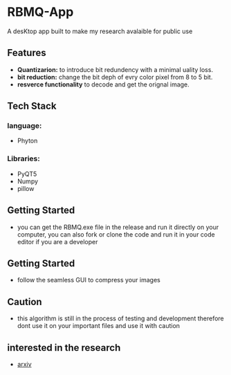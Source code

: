 # RBMQ-App

A desKtop app built to make my research avalaible for public use

## Features

- **Quantizarion:** to introduce bit redundency with a minimal uality loss.
- **bit reduction:** change the bit deph of evry color pixel from 8 to 5 bit.
- **resverce functionality** to decode and get the orignal image.

## Tech Stack

### language:
- Phyton

### Libraries:
- PyQT5
- Numpy
- pillow
## Getting Started
- you can get the RBMQ.exe file in the release and run it directly on your computer, you can also fork or clone the code and run it in your code editor if you are a developer
## Getting Started
- follow the seamless GUI to compress your images
## Caution
- this algorithm is still in the process of testing and development therefore dont use it on your important files and use it with caution
## interested in the research
- <a
                    href="https://arxiv.org/abs/2409.13789"
                    class="font-medium text-slate-400 hover:text-teal-300 focus-visible:text-teal-300"
                    target="_blank"
                    rel="noreferrer noopener"
                    aria-label="Visual Studio Code (opens in a new tab)"
                    >arxiv</a
                  >
